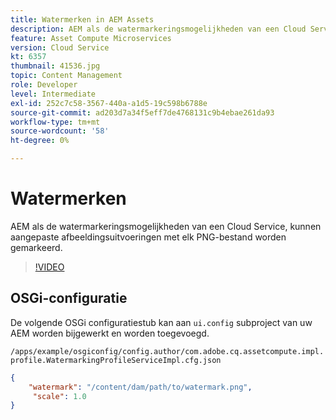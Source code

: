 ```yaml
---
title: Watermerken in AEM Assets
description: AEM als de watermarkeringsmogelijkheden van een Cloud Service, kunnen aangepaste afbeeldingsuitvoeringen met elk PNG-bestand worden gemarkeerd.
feature: Asset Compute Microservices
version: Cloud Service
kt: 6357
thumbnail: 41536.jpg
topic: Content Management
role: Developer
level: Intermediate
exl-id: 252c7c58-3567-440a-a1d5-19c598b6788e
source-git-commit: ad203d7a34f5eff7de4768131c9b4ebae261da93
workflow-type: tm+mt
source-wordcount: '58'
ht-degree: 0%

---
```


# Watermerken

AEM als de watermarkeringsmogelijkheden van een Cloud Service, kunnen aangepaste afbeeldingsuitvoeringen met elk PNG-bestand worden gemarkeerd.

>[!VIDEO](https://video.tv.adobe.com/v/41536/?quality=12&learn=on)

## OSGi-configuratie

De volgende OSGi configuratiestub kan aan `ui.config` subproject van uw AEM worden bijgewerkt en worden toegevoegd.

`/apps/example/osgiconfig/config.author/com.adobe.cq.assetcompute.impl.profile.WatermarkingProfileServiceImpl.cfg.json`

```json
{
    "watermark": "/content/dam/path/to/watermark.png",
     "scale": 1.0
}
```
